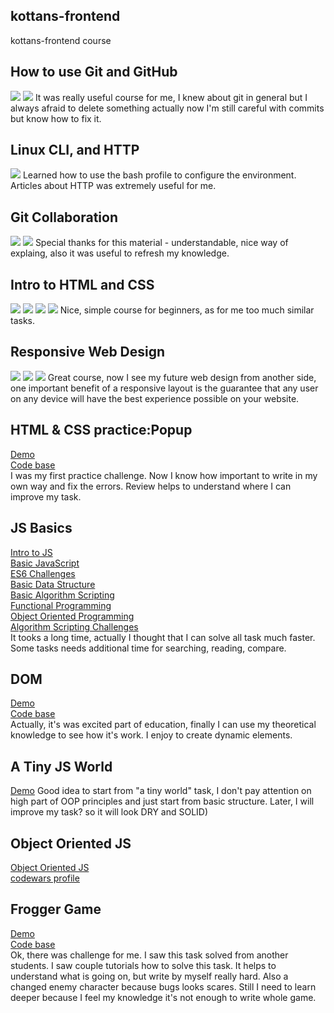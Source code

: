 ## kottans-frontend

kottans-frontend course
## How to use Git and GitHub

<img src="task_git_basics/how-to-use-git.png">
<img src="task_git_basics/git_branching.png" >
It was really useful course for me, I knew about git in general but I always afraid to delete something actually now I'm still careful with commits but know how to fix it.

## Linux CLI, and HTTP
<img src="task_linux_cli/Command Line.png">
Learned how to use the bash profile to configure the environment. Articles about HTTP was extremely useful for me.

## Git Collaboration 
<img src="task_git_collaboration/git_collaboration.png">
<img src="task_git_collaboration/version_control_with_git.png">
Special thanks for this material - understandable, nice way of explaing, also it was useful to refresh my knowledge.

## Intro to HTML and CSS
<img src="task_html_css_intro/intro_css.png">
<img src="task_html_css_intro/intro_html.png">
<img src="task_html_css_intro/intro_html_and_css.png">
<img src="task_html_css_intro/intro_html_css.png">
Nice, simple course for beginners, as for me too much similar tasks.

## Responsive Web Design
<img src="task_responsive_web_design/responsive_web.png">
<img src="task_responsive_web_design/grid_garden.png">
<img src="task_responsive_web_design/frogg_flex.png">
Great course, now I see my future web design from another side, one important benefit of a responsive layout is the guarantee that any user on any device will have the best experience possible on your website.


## HTML & CSS practice:Popup
[Demo](https://dashakim.github.io)  
[Code base](https://github.com/dashakim/kottans-frontend/tree/master/task_html_css_popup)  
I was my first practice challenge. Now I know how important to write in my own way and fix the errors. Review helps to understand where I can improve my task.

## JS Basics
[Intro to JS](task_js_basics/intro_to_js.png)  
[Basic JavaScript](task_js_basics/basic_javascript.png)  
[ES6 Challenges](task_js_basics/es6.png)  
[Basic Data Structure](task_js_basics/basic_data_structure.png)  
[Basic Algorithm Scripting](task_js_basics/basic_algorithm_scripting.png)  
[Functional Programming](task_js_basics/functional_programming.png)  
[Object Oriented Programming](task_js_basics/object_oriented_programming.png)  
[Algorithm Scripting Challenges](task_js_basics/intermediate_algorithm_scripting.png)  
It tooks a long time, actually I thought that I can solve all task much faster. Some tasks needs additional time for searching, reading, compare. 

## DOM
[Demo](https://dashakim.github.io/dom.github.io/)  
[Code base](https://github.com/dashakim/dom)  
Actually, it's was excited part of education, finally I can use my theoretical knowledge to see how it's work. I enjoy to create dynamic elements.

## A Tiny JS World
[Demo](https://dashakim.github.io/a-tiny-JS-world/)
Good idea to start from "a tiny world" task, I don't pay attention on high part of OOP principles and just start from basic structure. Later, I will improve my task? so it will look DRY and SOLID)

## Object Oriented JS
[Object Oriented JS](task_js_oop/oop_js.png)  
[codewars profile](task_js_oop/profile_codewars.png)  

## Frogger Game
[Demo](https://dashakim.github.io/frontend-frogger-game/)  
[Code base](https://github.com/dashakim/frontend-frogger-game)  
Ok, there was challenge for me. I saw this task solved from another students. I saw couple tutorials how to solve this task. It helps to understand what is going on, but write by myself really hard. Also a changed enemy character because bugs looks scares. Still I need to learn deeper because I feel my knowledge it's not enough to write whole game.
